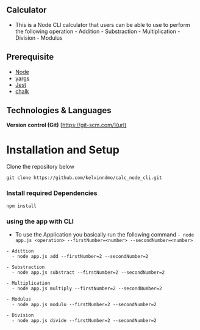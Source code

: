 
## Calculator

- This is a Node CLI calculator that users can be able to use to perform the following operation
      - Addition
      - Substraction
      - Multiplication
      - Division
      - Modulus

## Prerequisite

- [Node](https://nodejs.org/en/)
- [yargs](https://github.com/yargs/yargs)
- [Jest](http://flask.pocoo.org/)
- [chalk](https://www.npmjs.com/package/chalk)

## Technologies & Languages

**Version control (Git)** [https://git-scm.com/](url)

# Installation and Setup

Clone the repository below

```
git clone https://github.com/kelvinndmo/calc_node_cli.git
```


### Install required Dependencies

    npm install
    
### using the app with CLI
- To use the Application you basically run the following command
 ``` - node app.js <operation> --firstNumber=<number> --secondNumber=<number> ``` 
```
- Adittion
  - node app.js add --firstNumber=2 --secondNumber=2 

- Substraction
  - node app.js substract --firstNumber=2 --secondNumber=2

- Multiplication
  - node app.js multiply --firstNumber=2 --secondNumber=2 

- Modulus
  - node app.js modulo --firstNumber=2 --secondNumber=2 
 
- Division
  - node app.js divide --firstNumber=2 --secondNumber=2 
```


